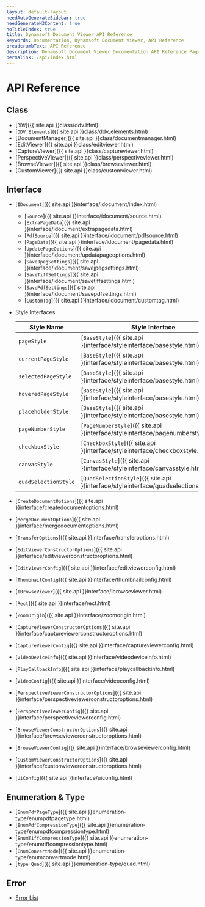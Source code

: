 ```yaml
---
layout: default-layout
needAutoGenerateSidebar: true
needGenerateH3Content: true
noTitleIndex: true
title: Dynamsoft Document Viewer API Reference
keywords: Documentation, Dynamsoft Document Viewer, API Reference
breadcrumbText: API Reference
description: Dynamsoft Document Viewer Documentation API Reference Page
permalink: /api/index.html
---
```


# API Reference

## Class

- [`DDV`]({{ site.api }}class/ddv.html)
- [`DDV.Elements`]({{ site.api }}class/ddv_elements.html)
- [DocumentManager]({{ site.api }}class/documentmanager.html)
- [EditViewer]({{ site.api }}class/editviewer.html)
- [CaptureViewer]({{ site.api }}class/captureviewer.html)
- [PerspectiveViewer]({{ site.api }}class/perspectiveviewer.html)
- [BrowseViewer]({{ site.api }}class/browseviewer.html)
- [CustomViewer]({{ site.api }}class/customviewer.html)

## Interface

- [`IDocument`]({{ site.api }}interface/idocument/index.html)
    - [`Source`]({{ site.api }}interface/idocument/source.html)
    - [`ExtraPageData`]({{ site.api }}interface/idocument/extrapagedata.html)
    - [`PdfSource`]({{ site.api }}interface/idocument/pdfsource.html)
    - [`PageData`]({{ site.api }}interface/idocument/pagedata.html)
    - [`UpdatePageOptions`]({{ site.api }}interface/idocument/updatapageoptions.html)
    - [`SaveJpegSettings`]({{ site.api }}interface/idocument/savejpegsettings.html)
    - [`SaveTiffSettings`]({{ site.api }}interface/idocument/savetiffsettings.html)
    - [`SavePdfSettings`]({{ site.api }}interface/idocument/savepdfsettings.html)
    - [`CustomTag`]({{ site.api }}interface/idocument/customtag.html)
- Style Interfaces
    
    | Style Name           | Style Interface                                              |
    | -------------------- | ------------------------------------------------------------ |
    | `pageStyle`          | [`BaseStyle`]({{ site.api }}interface/styleinterface/basestyle.html) |
    | `currentPageStyle`     | [`BaseStyle`]({{ site.api }}interface/styleinterface/basestyle.html) |
    | `selectedPageStyle`    | [`BaseStyle`]({{ site.api }}interface/styleinterface/basestyle.html) |
    | `hoveredPageStyle`     | [`BaseStyle`]({{ site.api }}interface/styleinterface/basestyle.html) |
    | `placeholderStyle`     | [`BaseStyle`]({{ site.api }}interface/styleinterface/basestyle.html) |
    | `pageNumberStyle`      | [`PageNumberStyle`]({{ site.api }}interface/styleinterface/pagenumberstyle.html) |
    | `checkboxStyle`        | [`CheckboxStyle`]({{ site.api }}interface/styleinterface/checkboxstyle.html) |
    | `canvasStyle`        | [`CanvasStyle`]({{ site.api }}interface/styleinterface/canvasstyle.html) |
    | `quadSelectionStyle` | [`QuadSelectionStyle`]({{ site.api }}interface/styleinterface/quadselectionstyle.html) |

- [`CreateDocumentOptions`]({{ site.api }}interface/createdocumentoptions.html)
- [`MergeDocumentOptions`]({{ site.api }}interface/mergedocumentoptions.html)
- [`TransferOptions`]({{ site.api }}interface/transferoptions.html)
- [`EditViewerConstructorOptions`]({{ site.api }}interface/editviewerconstructoroptions.html)
- [`EditViewerConfig`]({{ site.api }}interface/editviewerconfig.html)
- [`ThumbnailConfig`]({{ site.api }}interface/thumbnailconfig.html)
- [`IBrowseViewer`]({{ site.api }}interface/ibrowseviewer.html)
- [`Rect`]({{ site.api }}interface/rect.html)
- [`ZoomOrigin`]({{ site.api }}interface/zoomorigin.html)
- [`CaptureViewerConstructorOptions`]({{ site.api }}interface/captureviewerconstructoroptions.html)
- [`CaptureViewerConfig`]({{ site.api }}interface/captureviewerconfig.html)
- [`VideoDeviceInfo`]({{ site.api }}interface/videodeviceinfo.html)
- [`PlayCallbackInfo`]({{ site.api }}interface/playcallbackinfo.html)
- [`VideoConfig`]({{ site.api }}interface/videoconfig.html)
- [`PerspectiveViewerConstructorOptions`]({{ site.api }}interface/perspectiveviewerconstructoroptions.html)
- [`PerspectiveViewerConfig`]({{ site.api }}interface/perspectiveviewerconfig.html)
- [`BrowseViewerConstructorOptions`]({{ site.api }}interface/browseviewerconstructoroptions.html)
- [`BrowseViewerConfig`]({{ site.api }}interface/browseviewerconfig.html)
- [`CustomViewerConstructorOptions`]({{ site.api }}interface/customviewerconstructoroptions.html)
- [`UiConfig`]({{ site.api }}interface/uiconfig.html)

## Enumeration & Type

- [`EnumPdfPageType`]({{ site.api }}enumeration-type/enumpdfpagetype.html)
- [`EnumPdfCompressionType`]({{ site.api }}enumeration-type/enumpdfcompressiontype.html)
- [`EnumTiffCompressionType`]({{ site.api }}enumeration-type/enumtiffcompressiontype.html)
- [`EnumConvertMode`]({{ site.api }}enumeration-type/enumconvertmode.html)
- [`type Quad`]({{ site.api }}enumeration-type/quad.html)

## Error

- [Error List]()

